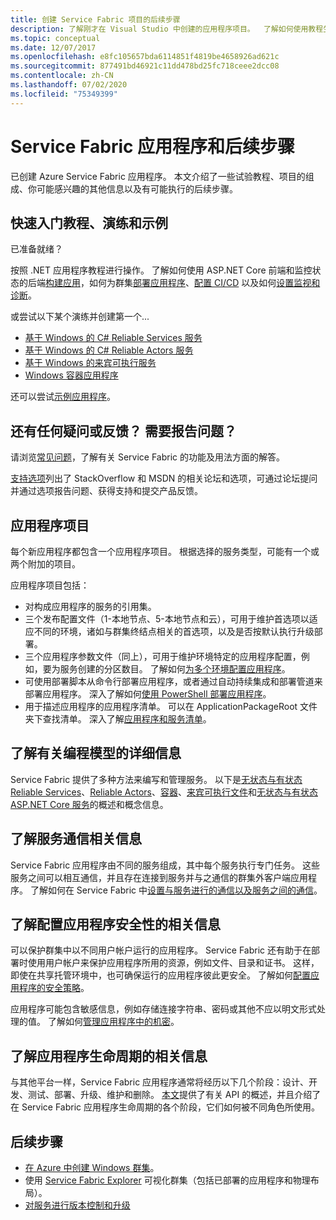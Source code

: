 ```yaml
---
title: 创建 Service Fabric 项目的后续步骤
description: 了解刚才在 Visual Studio 中创建的应用程序项目。  了解如何使用教程生成服务以及有关开发 Service Fabric 服务的详细信息。
ms.topic: conceptual
ms.date: 12/07/2017
ms.openlocfilehash: e8fc105657bda6114851f4819be4658926ad621c
ms.sourcegitcommit: 877491bd46921c11dd478bd25fc718ceee2dcc08
ms.contentlocale: zh-CN
ms.lasthandoff: 07/02/2020
ms.locfileid: "75349399"
---
```

# <a name="your-service-fabric-application-and-next-steps"></a>Service Fabric 应用程序和后续步骤
已创建 Azure Service Fabric 应用程序。 本文介绍了一些试验教程、项目的组成、你可能感兴趣的其他信息以及有可能执行的后续步骤。

## <a name="get-started-with-tutorials-walk-throughs-and-samples"></a>快速入门教程、演练和示例
已准备就绪？  

按照 .NET 应用程序教程进行操作。 了解如何使用 ASP.NET Core 前端和监控状态的后端[构建应用](service-fabric-tutorial-create-dotnet-app.md)，如何为群集[部署应用程序](service-fabric-tutorial-deploy-app-to-party-cluster.md)、[配置 CI/CD](service-fabric-tutorial-deploy-app-with-cicd-vsts.md) 以及如何[设置监视和诊断](service-fabric-tutorial-monitoring-aspnet.md)。

或尝试以下某个演练并创建第一个...
- [基于 Windows 的 C# Reliable Services 服务](service-fabric-reliable-services-quick-start.md) 
- [基于 Windows 的 C# Reliable Actors 服务](service-fabric-reliable-actors-get-started.md) 
- [基于 Windows 的来宾可执行服务](quickstart-guest-app.md) 
- [Windows 容器应用程序](service-fabric-get-started-containers.md) 

还可以尝试[示例应用程序](https://aka.ms/servicefabricsamples)。

## <a name="have-questions-or-feedback--need-to-report-an-issue"></a>还有任何疑问或反馈？  需要报告问题？
请浏览[常见问题](service-fabric-common-questions.md)，了解有关 Service Fabric 的功能及用法方面的解答。

[支持选项](service-fabric-support.md)列出了 StackOverflow 和 MSDN 的相关论坛和选项，可通过论坛提问并通过选项报告问题、获得支持和提交产品反馈。

## <a name="the-application-project"></a>应用程序项目
每个新应用程序都包含一个应用程序项目。 根据选择的服务类型，可能有一个或两个附加的项目。

应用程序项目包括：

* 对构成应用程序的服务的引用集。
* 三个发布配置文件（1-本地节点、5-本地节点和云），可用于维护首选项以适应不同的环境，诸如与群集终结点相关的首选项，以及是否按默认执行升级部署。
* 三个应用程序参数文件（同上），可用于维护环境特定的应用程序配置，例如，要为服务创建的分区数目。 了解如何[为多个环境配置应用程序](service-fabric-manage-multiple-environment-app-configuration.md)。
* 可使用部署脚本从命令行部署应用程序，或者通过自动持续集成和部署管道来部署应用程序。 深入了解如何[使用 PowerShell 部署应用程序](service-fabric-deploy-remove-applications.md)。
* 用于描述应用程序的应用程序清单。 可以在 ApplicationPackageRoot 文件夹下查找清单。 深入了解[应用程序和服务清单](service-fabric-application-model.md)。



## <a name="learn-more-about-the-programming-models"></a>了解有关编程模型的详细信息
Service Fabric 提供了多种方法来编写和管理服务。  以下是[无状态与有状态 Reliable Services](service-fabric-reliable-services-introduction.md)、[Reliable Actors](service-fabric-reliable-actors-introduction.md)、[容器](service-fabric-containers-overview.md)、[来宾可执行文件](service-fabric-guest-executables-introduction.md)和[无状态与有状态 ASP.NET Core 服务](service-fabric-reliable-services-communication-aspnetcore.md)的概述和概念信息。

## <a name="learn-about-service-communication"></a>了解服务通信相关信息
Service Fabric 应用程序由不同的服务组成，其中每个服务执行专门任务。 这些服务之间可以相互通信，并且存在连接到服务并与之通信的群集外客户端应用程序。 了解如何在 Service Fabric 中[设置与服务进行的通信以及服务之间的通信](service-fabric-connect-and-communicate-with-services.md)。 

## <a name="learn-about-configuring-application-security"></a>了解配置应用程序安全性的相关信息
可以保护群集中以不同用户帐户运行的应用程序。 Service Fabric 还有助于在部署时使用用户帐户来保护应用程序所用的资源，例如文件、目录和证书。 这样，即使在共享托管环境中，也可确保运行的应用程序彼此更安全。  了解如何[配置应用程序的安全策略](service-fabric-application-runas-security.md)。

应用程序可能包含敏感信息，例如存储连接字符串、密码或其他不应以明文形式处理的值。 了解如何[管理应用程序中的机密](service-fabric-application-secret-management.md)。

## <a name="learn-about-the-application-lifecycle"></a>了解应用程序生命周期的相关信息
与其他平台一样，Service Fabric 应用程序通常将经历以下几个阶段：设计、开发、测试、部署、升级、维护和删除。 [本文](service-fabric-application-lifecycle.md)提供了有关 API 的概述，并且介绍了在 Service Fabric 应用程序生命周期的各个阶段，它们如何被不同角色所使用。

## <a name="next-steps"></a>后续步骤
- [在 Azure 中创建 Windows 群集](service-fabric-tutorial-create-vnet-and-windows-cluster.md)。
- 使用 [Service Fabric Explorer](service-fabric-visualizing-your-cluster.md) 可视化群集（包括已部署的应用程序和物理布局）。
- [对服务进行版本控制和升级](service-fabric-application-upgrade-tutorial.md)


